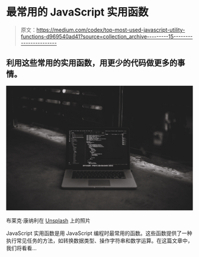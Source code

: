 # 最常用的 JavaScript 实用函数

> 原文：<https://medium.com/codex/top-most-used-javascript-utility-functions-d969540ad41?source=collection_archive---------15----------------------->

## 利用这些常用的实用函数，用更少的代码做更多的事情。

![](img/9303173b72ebc4fc890ca22d0f447d09.png)

布莱克·康纳利在 [Unsplash](https://unsplash.com?utm_source=medium&utm_medium=referral) 上的照片

JavaScript 实用函数是用 JavaScript 编程时最常用的函数。这些函数提供了一种执行常见任务的方法，如转换数据类型、操作字符串和数学运算。在这篇文章中，我们将看看…